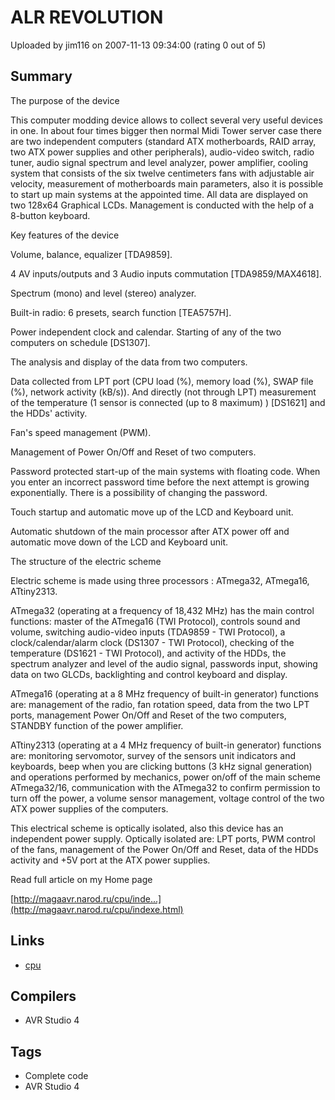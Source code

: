 # ALR REVOLUTION

Uploaded by jim116 on 2007-11-13 09:34:00 (rating 0 out of 5)

## Summary

The purpose of the device  

This computer modding device allows to collect several very useful devices in one. In about four times bigger then normal Midi Tower server case there are two independent computers (standard ATX motherboards, RAID array, two ATX power supplies and other peripherals), audio-video switch, radio tuner, audio signal spectrum and level analyzer, power amplifier, cooling system that consists of the six twelve centimeters fans with adjustable air velocity, measurement of motherboards main parameters, also it is possible to start up main systems at the appointed time. All data are displayed on two 128x64 Graphical LCDs. Management is conducted with the help of a 8-button keyboard. 


Key features of the device  

Volume, balance, equalizer [TDA9859].  

4 AV inputs/outputs and 3 Audio inputs commutation [TDA9859/MAX4618].  

Spectrum (mono) and level (stereo) analyzer.  

Built-in radio: 6 presets, search function [TEA5757H].  

Power independent clock and calendar. Starting of any of the two computers on schedule [DS1307].  

The analysis and display of the data from two computers.  

Data collected from LPT port (CPU load (%), memory load (%), SWAP file (%), network activity (kB/s)). And directly (not through LPT) measurement of the temperature (1 sensor is connected (up to 8 maximum) ) [DS1621] and the HDDs' activity.  

Fan's speed management (PWM).  

Management of Power On/Off and Reset of two computers.  

Password protected start-up of the main systems with floating code. When you enter an incorrect password time before the next attempt is growing exponentially. There is a possibility of changing the password.  

Touch startup and automatic move up of the LCD and Keyboard unit.  

Automatic shutdown of the main processor after ATX power off and automatic move down of the LCD and Keyboard unit.  

The structure of the electric scheme  

Electric scheme is made using three processors : ATmega32, ATmega16, ATtiny2313. 


ATmega32 (operating at a frequency of 18,432 MHz) has the main control functions: master of the ATmega16 (TWI Protocol), controls sound and volume, switching audio-video inputs (TDA9859 - TWI Protocol), a clock/calendar/alarm clock (DS1307 - TWI Protocol), checking of the temperature (DS1621 - TWI Protocol), and activity of the HDDs, the spectrum analyzer and level of the audio signal, passwords input, showing data on two GLCDs, backlighting and control keyboard and display. 


ATmega16 (operating at a 8 MHz frequency of built-in generator) functions are: management of the radio, fan rotation speed, data from the two LPT ports, management Power On/Off and Reset of the two computers, STANDBY function of the power amplifier. 


ATtiny2313 (operating at a 4 MHz frequency of built-in generator) functions are: monitoring servomotor, survey of the sensors unit indicators and keyboards, beep when you are clicking buttons (3 kHz signal generation) and operations performed by mechanics, power on/off of the main scheme ATmega32/16, communication with the ATmega32 to confirm permission to turn off the power, a volume sensor management, voltage control of the two ATX power supplies of the computers. 


This electrical scheme is optically isolated, also this device has an independent power supply. Optically isolated are: LPT ports, PWM control of the fans, management of the Power On/Off and Reset, data of the HDDs activity and +5V port at the ATX power supplies. 


Read full article on my Home page  

[http://magaavr.narod.ru/cpu/inde...](http://magaavr.narod.ru/cpu/indexe.html)

## Links

- [cpu](http://magaavr.narod.ru/cpu/indexe.html)

## Compilers

- AVR Studio 4

## Tags

- Complete code
- AVR Studio 4
